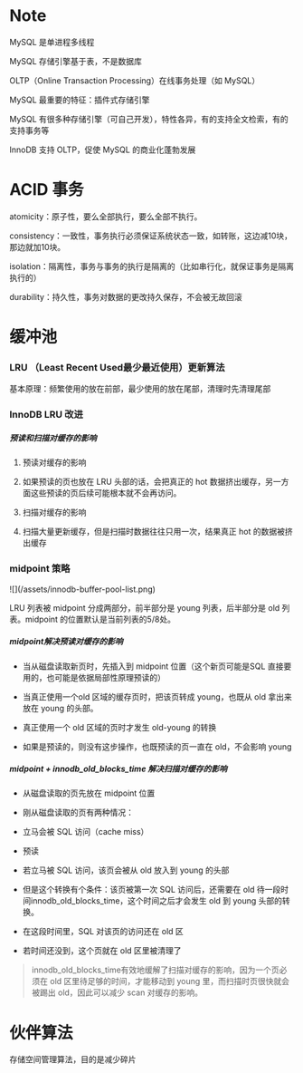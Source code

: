 # Note



MySQL 是单进程多线程



MySQL 存储引擎基于表，不是数据库



OLTP（Online Transaction Processing）在线事务处理（如 MySQL）



MySQL 最重要的特征：插件式存储引擎



MySQL 有很多种存储引擎（可自己开发），特性各异，有的支持全文检索，有的支持事务等



InnoDB 支持 OLTP，促使 MySQL 的商业化蓬勃发展



# ACID 事务



atomicity：原子性，要么全部执行，要么全部不执行。



consistency：一致性，事务执行必须保证系统状态一致，如转账，这边减10块，那边就加10块。



isolation：隔离性，事务与事务的执行是隔离的（比如串行化，就保证事务是隔离执行的）



durability：持久性，事务对数据的更改持久保存，不会被无故回滚



# 缓冲池



### LRU （Least Recent Used最少最近使用）更新算法



基本原理：频繁使用的放在前部，最少使用的放在尾部，清理时先清理尾部



### InnoDB LRU 改进

##### 预读和扫描对缓存的影响

1. 预读对缓存的影响

1. 如果预读的页也放在 LRU 头部的话，会把真正的 hot 数据挤出缓存，另一方面这些预读的页后续可能根本就不会再访问。

2. 扫描对缓存的影响

1. 扫描大量更新缓存，但是扫描时数据往往只用一次，结果真正 hot 的数据被挤出缓存



### midpoint 策略



!\[\]\(/assets/innodb-buffer-pool-list.png\)



LRU 列表被 midpoint 分成两部分，前半部分是 young 列表，后半部分是 old 列表。midpoint 的位置默认是当前列表的5/8处。

##### midpoint解决预读对缓存的影响

* 当从磁盘读取新页时，先插入到 midpoint 位置（这个新页可能是SQL 直接要用的，也可能是依据局部性原理预读的）

* 当真正使用一个old 区域的缓存页时，把该页转成 young，也既从 old 拿出来放在 young 的头部。

* 真正使用一个 old 区域的页时才发生 old-young 的转换

* 如果是预读的，则没有这步操作，也既预读的页一直在 old，不会影响 young



##### midpoint + innodb_old_blocks_time 解决扫描对缓存的影响

* 从磁盘读取的页先放在 midpoint 位置

* 刚从磁盘读取的页有两种情况：

* 立马会被 SQL 访问（cache miss）

* 预读

* 若立马被 SQL 访问，该页会被从 old 放入到 young 的头部

* 但是这个转换有个条件：该页被第一次 SQL 访问后，还需要在 old 待一段时间innodb_old_blocks_time，这个时间之后才会发生 old 到 young 头部的转换。

* 在这段时间里，SQL 对该页的访问还在 old 区

* 若时间还没到，这个页就在 old 区里被清理了



> innodb\_old\_blocks\_time有效地缓解了扫描对缓存的影响，因为一个页必须在 old 区里待足够的时间，才能移动到 young 里，而扫描时页很快就会被踢出 old，因此可以减少 scan 对缓存的影响。



# 伙伴算法



存储空间管理算法，目的是减少碎片



